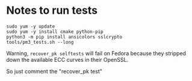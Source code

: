 # Notes to run tests

```
sudo yum -y update
sudo yum -y install cmake python-pip
python3 -m pip install ansicolors sslcrypto
tools/pm3_tests.sh --long
```

Warning, `recover_pk selftests` will fail on Fedora because they stripped down the available ECC curves in their OpenSSL.

So just comment the "recover_pk test"
